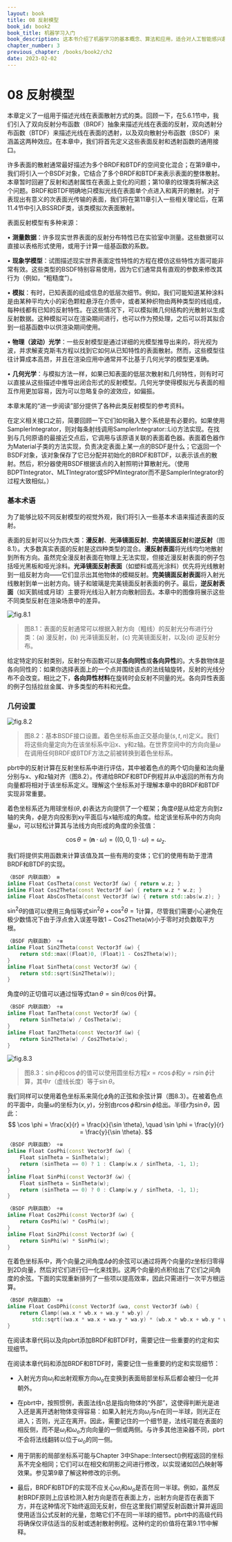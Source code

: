```yaml
---
layout: book
title: 08 反射模型
book_id: book2
book_title: 机器学习入门
book_description: 这本书介绍了机器学习的基本概念、算法和应用，适合对人工智能感兴趣的读者。
chapter_number: 3
previous_chapter: /books/book2/ch2
date: 2023-02-02
---
```





# 08 反射模型 

本章定义了一组用于描述光线在表面散射方式的类。回顾一下，在5.6.1节中，我们引入了双向反射分布函数（BRDF）抽象来描述光线在表面的反射，双向透射分布函数（BTDF）来描述光线在表面的透射，以及双向散射分布函数（BSDF）来涵盖这两种效应。在本章中，我们将首先定义这些表面反射和透射函数的通用接口。

许多表面的散射通常最好描述为多个BRDF和BTDF的空间变化混合；在第9章中，我们将引入一个BSDF对象，它结合了多个BRDF和BTDF来表示表面的整体散射。本章暂时回避了反射和透射属性在表面上变化的问题；第10章的纹理类将解决这个问题。BRDF和BTDF明确地只模拟光线在表面单个点进入和离开的散射。对于表现出有意义的次表面光传输的表面，我们将在第11章引入一些相关理论后，在第11.4节中引入BSSRDF类，该类模拟次表面散射。

表面反射模型有多种来源：

• **测量数据**：许多现实世界表面的反射分布特性已在实验室中测量。这些数据可以直接以表格形式使用，或用于计算一组基函数的系数。

• **现象学模型**：试图描述现实世界表面定性特性的方程在模仿这些特性方面可能非常有效。这些类型的BSDF特别容易使用，因为它们通常具有直观的参数来修改其行为（例如，“粗糙度”）。

• **模拟**：有时，已知表面的组成信息的低层次细节。例如，我们可能知道某种涂料是由某种平均大小的彩色颗粒悬浮在介质中，或者某种织物由两种类型的线组成，每种线都有已知的反射特性。在这些情况下，可以模拟微几何结构的光散射以生成反射数据。这种模拟可以在渲染期间进行，也可以作为预处理，之后可以将其拟合到一组基函数中以供渲染期间使用。

• **物理（波动）光学**：一些反射模型是通过详细的光模型推导出来的，将光视为波，并求解麦克斯韦方程以找到它如何从已知特性的表面散射。然而，这些模型往往计算成本高昂，并且在渲染应用中通常并不比基于几何光学的模型更准确。

• **几何光学**：与模拟方法一样，如果已知表面的低层次散射和几何特性，则有时可以直接从这些描述中推导出闭合形式的反射模型。几何光学使得模拟光与表面的相互作用更加容易，因为可以忽略复杂的波效应，如偏振。

本章末尾的“进一步阅读”部分提供了各种此类反射模型的参考资料。

在定义相关接口之前，简要回顾一下它们如何融入整个系统是有必要的。如果使用SamplerIntegrator，则对每条射线调用SamplerIntegrator::Li()方法实现。在找到与几何原语的最接近交点后，它调用与该原语关联的表面着色器。表面着色器作为Material子类的方法实现，负责决定表面上某一点的BSDF是什么；它返回一个BSDF对象，该对象保存了它已分配并初始化的BRDF和BTDF，以表示该点的散射。然后，积分器使用BSDF根据该点的入射照明计算散射光。（使用BDPTIntegrator、MLTIntegrator或SPPMIntegrator而不是SamplerIntegrator的过程大致相似。）

### 基本术语  

为了能够比较不同反射模型的视觉外观，我们将引入一些基本术语来描述表面的反射。  

表面的反射可以分为四大类：**漫反射**、**光泽镜面反射**、**完美镜面反射**和**逆反射**（图8.1）。大多数真实表面的反射是这四种类型的混合。**漫反射表面**将光线均匀地散射到所有方向。虽然完全漫反射表面在物理上无法实现，但接近漫反射表面的例子包括哑光黑板和哑光涂料。**光泽镜面反射表面**（如塑料或高光涂料）优先将光线散射到一组反射方向——它们显示出其他物体的模糊反射。**完美镜面反射表面**将入射光线散射到单一出射方向。镜子和玻璃是完美镜面反射表面的例子。最后，**逆反射表面**（如天鹅绒或月球）主要将光线沿入射方向散射回去。本章中的图像将展示这些不同类型反射在渲染场景中的差异。  

![fig.8.1](pbr.fig.8.1.png)

> 图8.1：表面的反射通常可以根据入射方向（粗线）的反射光分布进行分类：(a) 漫反射，(b) 光泽镜面反射，(c) 完美镜面反射，以及(d) 逆反射分布。



给定特定的反射类别，反射分布函数可以是**各向同性**或**各向异性**的。大多数物体是各向同性的：如果你选择表面上的一个点并围绕该点的法线轴旋转，反射的光线分布不会改变。相比之下，**各向异性材料**在旋转时会反射不同量的光。各向异性表面的例子包括拉丝金属、许多类型的布料和光盘。

### 几何设置  

![fig.8.2](pbr.fig.8.2.png)

> 图8.2：基本BSDF接口设置。着色坐标系由正交基向量$(s, t, n)$定义。我们将这些向量定向为在该坐标系中沿x、y和z轴。在世界空间中的方向向量$\omega$在调用任何BRDF或BTDF方法之前被转换到着色坐标系。  




pbrt中的反射计算在反射坐标系中进行评估，其中被着色点的两个切向量和法向量分别与x、y和z轴对齐（图8.2）。传递给BRDF和BTDF例程并从中返回的所有方向向量都将相对于该坐标系定义。理解这个坐标系对于理解本章中的BRDF和BTDF实现非常重要。  

着色坐标系还为用球坐标$(\theta, \phi)$表达方向提供了一个框架；角度$\theta$是从给定方向到z轴的夹角，$\phi$是方向投影到xy平面后与x轴形成的角度。给定该坐标系中的方向向量$\omega$，可以轻松计算其与法线方向形成的角度的余弦值：  

$$
\cos \theta = (\mathbf{n} \cdot \omega) = ((0, 0, 1) \cdot \omega) = \omega_z.
$$  

我们将提供实用函数来计算该值及其一些有用的变体；它们的使用有助于澄清BRDF和BTDF的实现。  

```cpp
〈BSDF 内联函数〉 ≡  
inline Float CosTheta(const Vector3f &w) { return w.z; }  
inline Float Cos2Theta(const Vector3f &w) { return w.z * w.z; }  
inline Float AbsCosTheta(const Vector3f &w) { return std::abs(w.z); }  
```  

$\sin^2 \theta$的值可以使用三角恒等式$\sin^2 \theta + \cos^2 \theta = 1$计算，尽管我们需要小心避免在极少数情况下由于浮点舍入误差导致$1 - \text{Cos2Theta(w)}$小于零时对负数取平方根。  

```cpp
〈BSDF 内联函数〉 +≡  
inline Float Sin2Theta(const Vector3f &w) {  
    return std::max((Float)0, (Float)1 - Cos2Theta(w));  
}  
inline Float SinTheta(const Vector3f &w) {  
    return std::sqrt(Sin2Theta(w));  
}  
```  

角度$\theta$的正切值可以通过恒等式$\tan \theta = \sin \theta / \cos \theta$计算。  

```cpp
〈BSDF 内联函数〉 +≡  
inline Float TanTheta(const Vector3f &w) {  
    return SinTheta(w) / CosTheta(w);  
}  
inline Float Tan2Theta(const Vector3f &w) {  
    return Sin2Theta(w) / Cos2Theta(w);  
}  
```

![fig.8.3](pbr.fig.8.3.png)

> 图8.3：$\sin \phi$和$\cos \phi$的值可以使用圆坐标方程$x = r \cos \phi$和$y = r \sin \phi$计算，其中$r$（虚线长度）等于$\sin \theta$。  


我们同样可以使用着色坐标系来简化$\phi$角的正弦和余弦计算（图8.3）。在被着色点的平面中，向量$\omega$的坐标为$(x, y)$，分别由$r \cos \phi$和$r \sin \phi$给出。半径$r$为$\sin \theta$，因此：  
$$
\cos \phi = \frac{x}{r} = \frac{x}{\sin \theta}, \quad \sin \phi = \frac{y}{r} = \frac{y}{\sin \theta}.
$$  

```cpp
〈BSDF 内联函数〉 +≡  
inline Float CosPhi(const Vector3f &w) {  
    Float sinTheta = SinTheta(w);  
    return (sinTheta == 0) ? 1 : Clamp(w.x / sinTheta, -1, 1);  
}  
inline Float SinPhi(const Vector3f &w) {  
    Float sinTheta = SinTheta(w);  
    return (sinTheta == 0) ? 0 : Clamp(w.y / sinTheta, -1, 1);  
}  
```  

```cpp
〈BSDF 内联函数〉 +≡  
inline Float Cos2Phi(const Vector3f &w) {  
    return CosPhi(w) * CosPhi(w);  
}  
inline Float Sin2Phi(const Vector3f &w) {  
    return SinPhi(w) * SinPhi(w);  
}  
```  

在着色坐标系中，两个向量之间角度$\Delta\phi$的余弦可以通过将两个向量的z坐标归零得到2D向量，然后对它们进行归一化来找到。这两个向量的点积给出了它们之间角度的余弦。下面的实现重新排列了一些项以提高效率，因此只需进行一次平方根运算。  

```cpp
〈BSDF 内联函数〉 +≡  
inline Float CosDPhi(const Vector3f &wa, const Vector3f &wb) {  
    return Clamp((wa.x * wb.x + wa.y * wb.y) /  
        std::sqrt((wa.x * wa.x + wa.y * wa.y) * (wb.x * wb.x + wb.y * wb.y)), -1, 1);  
}  
```  

在阅读本章代码以及向pbrt添加BRDF和BTDF时，需要记住一些重要的约定和实现细节。 


在阅读本章代码和添加BRDF和BTDF时，需要记住一些重要的约定和实现细节：

- 入射光方向$\omega_i$和出射观察方向$\omega_o$在变换到表面局部坐标系后都会被归一化并朝外。

- 在pbrt中，按照惯例，表面法线n总是指向物体的“外部”，这使得判断光是进入还是离开透射物体变得容易：如果入射光方向$\omega_i$与n在同一半球，则光正在进入；否则，光正在离开。因此，需要记住的一个细节是，法线可能在表面的相反侧，而不是$\omega_i$和$\omega_o$方向向量的一侧或两侧。与许多其他渲染器不同，pbrt不会将法线翻转以位于$\omega_o$的同一侧。

- 用于阴影的局部坐标系可能与Chapter 3中Shape::Intersect()例程返回的坐标系不完全相同；它们可以在相交和阴影之间进行修改，以实现诸如凹凸映射等效果。参见第9章了解这种修改的示例。

- 最后，BRDF和BTDF的实现不应关心$\omega_i$和$\omega_o$是否在同一半球。例如，虽然反射BRDF原则上应该检测入射方向是否在表面上方，出射方向是否在表面下方，并在这种情况下始终返回无反射，但在这里我们期望反射函数计算并返回使用适当公式反射的光量，忽略它们不在同一半球的细节。pbrt中的高级代码将确保仅评估适当的反射或透射散射例程。这种约定的价值将在第9.1节中解释。




































































































































































































































































































































































































































































































































































